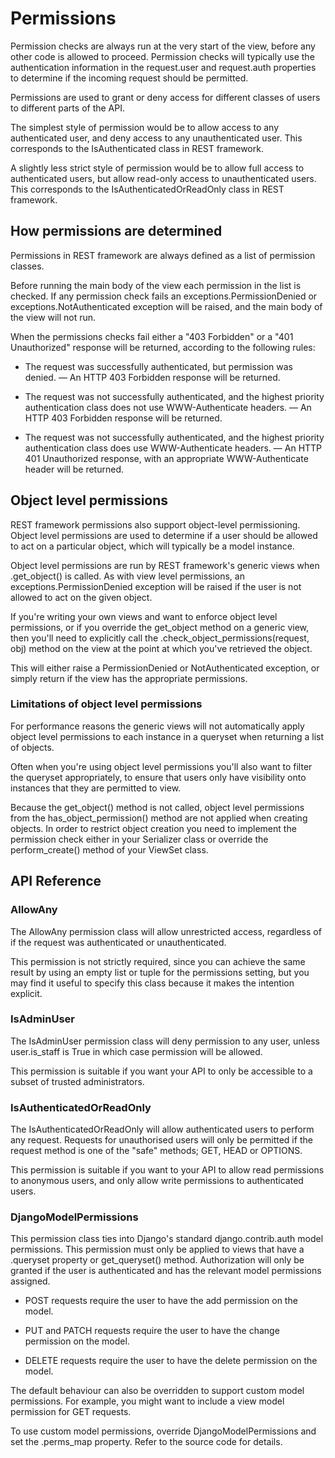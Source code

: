 # Permissions

Permission checks are always run at the very start of the view, before any other code is allowed to proceed. Permission checks will typically use the authentication information in the request.user and request.auth properties to determine if the incoming request should be permitted.

Permissions are used to grant or deny access for different classes of users to different parts of the API.

The simplest style of permission would be to allow access to any authenticated user, and deny access to any unauthenticated user. This corresponds to the IsAuthenticated class in REST framework.

A slightly less strict style of permission would be to allow full access to authenticated users, but allow read-only access to unauthenticated users. This corresponds to the IsAuthenticatedOrReadOnly class in REST framework.

## How permissions are determined

Permissions in REST framework are always defined as a list of permission classes.

Before running the main body of the view each permission in the list is checked. If any permission check fails an exceptions.PermissionDenied or exceptions.NotAuthenticated exception will be raised, and the main body of the view will not run.

When the permissions checks fail either a "403 Forbidden" or a "401 Unauthorized" response will be returned, according to the following rules:

* The request was successfully authenticated, but permission was denied. — An HTTP 403 Forbidden response will be returned.

* The request was not successfully authenticated, and the highest priority authentication class does not use WWW-Authenticate headers. — An HTTP 403 Forbidden response will be returned.

* The request was not successfully authenticated, and the highest priority authentication class does use WWW-Authenticate headers. — An HTTP 401 Unauthorized response, with an appropriate WWW-Authenticate header will be returned.

## Object level permissions

REST framework permissions also support object-level permissioning. Object level permissions are used to determine if a user should be allowed to act on a particular object, which will typically be a model instance.

Object level permissions are run by REST framework's generic views when .get_object() is called. As with view level permissions, an exceptions.PermissionDenied exception will be raised if the user is not allowed to act on the given object.

If you're writing your own views and want to enforce object level permissions, or if you override the get_object method on a generic view, then you'll need to explicitly call the .check_object_permissions(request, obj) method on the view at the point at which you've retrieved the object.

This will either raise a PermissionDenied or NotAuthenticated exception, or simply return if the view has the appropriate permissions.

### Limitations of object level permissions

For performance reasons the generic views will not automatically apply object level permissions to each instance in a queryset when returning a list of objects.

Often when you're using object level permissions you'll also want to filter the queryset appropriately, to ensure that users only have visibility onto instances that they are permitted to view.

Because the get_object() method is not called, object level permissions from the has_object_permission() method are not applied when creating objects. In order to restrict object creation you need to implement the permission check either in your Serializer class or override the perform_create() method of your ViewSet class.

## API Reference

### AllowAny

The AllowAny permission class will allow unrestricted access, regardless of if the request was authenticated or unauthenticated.

This permission is not strictly required, since you can achieve the same result by using an empty list or tuple for the permissions setting, but you may find it useful to specify this class because it makes the intention explicit.

### IsAdminUser

The IsAdminUser permission class will deny permission to any user, unless user.is_staff is True in which case permission will be allowed.

This permission is suitable if you want your API to only be accessible to a subset of trusted administrators.

### IsAuthenticatedOrReadOnly

The IsAuthenticatedOrReadOnly will allow authenticated users to perform any request. Requests for unauthorised users will only be permitted if the request method is one of the "safe" methods; GET, HEAD or OPTIONS.

This permission is suitable if you want to your API to allow read permissions to anonymous users, and only allow write permissions to authenticated users.

### DjangoModelPermissions

This permission class ties into Django's standard django.contrib.auth model permissions. This permission must only be applied to views that have a .queryset property or get_queryset() method. Authorization will only be granted if the user is authenticated and has the relevant model permissions assigned.

* POST requests require the user to have the add permission on the model.

* PUT and PATCH requests require the user to have the change permission on the model.

* DELETE requests require the user to have the delete permission on the model.

The default behaviour can also be overridden to support custom model permissions. For example, you might want to include a view model permission for GET requests.

To use custom model permissions, override DjangoModelPermissions and set the .perms_map property. Refer to the source code for details.